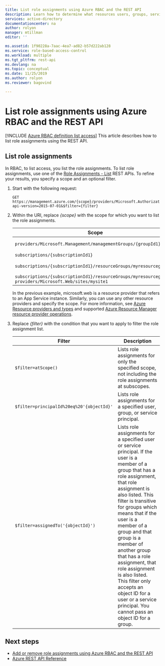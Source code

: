 ```yaml
---
title: List role assignments using Azure RBAC and the REST API
description: Learn how to determine what resources users, groups, service principals, or managed identities have access to using Azure role-based access control (RBAC) and the REST API.
services: active-directory
documentationcenter: na
author: rolyon
manager: mtillman
editor: ''

ms.assetid: 1f90228a-7aac-4ea7-ad82-b57d222ab128
ms.service: role-based-access-control
ms.workload: multiple
ms.tgt_pltfrm: rest-api
ms.devlang: na
ms.topic: conceptual
ms.date: 11/25/2019
ms.author: rolyon
ms.reviewer: bagovind

---
```

# List role assignments using Azure RBAC and the REST API

[!INCLUDE [Azure RBAC definition list access](../../includes/role-based-access-control-definition-list.md)] This article describes how to list role assignments using the REST API.

## List role assignments

In RBAC, to list access, you list the role assignments. To list role assignments, use one of the [Role Assignments - List](/rest/api/authorization/roleassignments/list) REST APIs. To refine your results, you specify a scope and an optional filter.

1. Start with the following request:

    ```http
    GET https://management.azure.com/{scope}/providers/Microsoft.Authorization/roleAssignments?api-version=2015-07-01&$filter={filter}
    ```

1. Within the URI, replace *{scope}* with the scope for which you want to list the role assignments.

    | Scope | Type |
    | --- | --- |
    | `providers/Microsoft.Management/managementGroups/{groupId1}` | Management group |
    | `subscriptions/{subscriptionId1}` | Subscription |
    | `subscriptions/{subscriptionId1}/resourceGroups/myresourcegroup1` | Resource group |
    | `subscriptions/{subscriptionId1}/resourceGroups/myresourcegroup1/ providers/Microsoft.Web/sites/mysite1` | Resource |

    In the previous example, microsoft.web is a resource provider that refers to an App Service instance. Similarly, you can use any other resource providers and specify the scope. For more information, see [Azure Resource providers and types](../azure-resource-manager/resource-manager-supported-services.md) and supported [Azure Resource Manager resource provider operations](resource-provider-operations.md).  
     
1. Replace *{filter}* with the condition that you want to apply to filter the role assignment list.

    | Filter | Description |
    | --- | --- |
    | `$filter=atScope()` | Lists role assignments for only the specified scope, not including the role assignments at subscopes. |
    | `$filter=principalId%20eq%20'{objectId}'` | Lists role assignments for a specified user, group, or service principal. |
    | `$filter=assignedTo('{objectId}')` | Lists role assignments for a specified user or service principal. If the user is a member of a group that has a role assignment, that role assignment is also listed. This filter is transitive for groups which means that if the user is a member of a group and that group is a member of another group that has a role assignment, that role assignment is also listed. This filter only accepts an object ID for a user or a service principal. You cannot pass an object ID for a group. |

## Next steps

- [Add or remove role assignments using Azure RBAC and the REST API](role-assignments-rest.md)
- [Azure REST API Reference](/rest/api/azure/)
